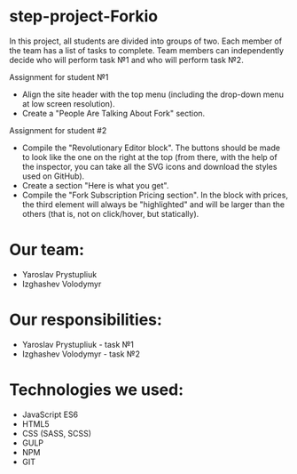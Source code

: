 # step-project-Forkio
In this project, all students are divided into groups of two. Each member of the team has a list of tasks to complete. Team members can independently decide who will perform task №1 and who will perform task №2.


Assignment for student №1
- Align the site header with the top menu (including the drop-down menu at low screen resolution).
- Create a "People Are Talking About Fork" section.

Assignment for student #2
- Compile the "Revolutionary Editor block". The buttons should be made to look like the one on the right at the top (from there, with the help of the inspector, you can take all the SVG icons and download the styles used on GitHub).
- Create a section "Here is what you get".
- Compile the "Fork Subscription Pricing section". In the block with prices, the third element will always be "highlighted" and will be larger than the others (that is, not on click/hover, but statically).

# Our team:
- Yaroslav Prystupliuk
- Izghashev Volodymyr

# Our responsibilities:
- Yaroslav Prystupliuk - task №1
- Izghashev Volodymyr - task №2

# Technologies we used:
- JavaScript ES6
- HTML5
- CSS (SASS, SCSS)
- GULP
- NPM
- GIT
